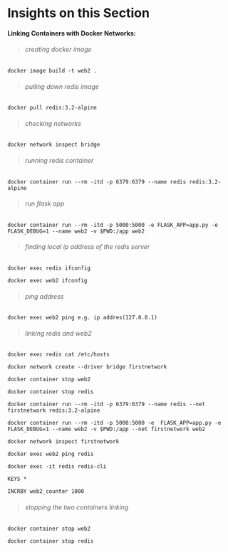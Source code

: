 # Insights on this Section
#### Linking Containers with Docker Networks:
> ###### creating docker image
```
docker image build -t web2 .
```
> ###### pulling down redis image
```
docker pull redis:3.2-alpine
```
> ###### checking networks
```
docker network inspect bridge
```
> ###### running redis container
```
docker container run --rm -itd -p 6379:6379 --name redis redis:3.2-alpine
```
> ###### run flask app
```
docker container run --rm -itd -p 5000:5000 -e FLASK_APP=app.py -e FLASK_DEBUG=1 --name web2 -v $PWD:/app web2
```
> ###### finding local ip address of the redis server
```
docker exec redis ifconfig

docker exec web2 ifconfig
```
> ###### ping address
```
docker exec web2 ping e.g. ip addres(127.0.0.1)
```
> ###### linking redis and web2
```
docker exec redis cat /etc/hosts

docker network create --driver bridge firstnetwork

docker container stop web2

docker container stop redis

docker container run --rm -itd -p 6379:6379 --name redis --net firstnetwork redis:3.2-alpine

docker container run --rm -itd -p 5000:5000 -e  FLASK_APP=app.py -e FLASK_DEBUG=1 --name web2 -v $PWD:/app --net firstnetwork web2

docker network inspect firstnetwork

docker exec web2 ping redis

docker exec -it redis redis-cli

KEYS *

INCRBY web2_counter 1000
```
> ###### stopping the two containers linking
```
docker container stop web2

docker container stop redis
```
